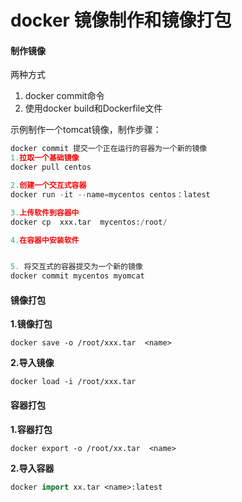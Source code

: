 # docker 镜像制作和镜像打包

#### 制作镜像

两种方式

1. docker commit命令
2. 使用docker build和Dockerfile文件

示例制作一个tomcat镜像，制作步骤：

```python
docker commit 提交一个正在运行的容器为一个新的镜像
1.拉取一个基础镜像
docker pull centos

2.创建一个交互式容器
docker run -it --name=mycentos centos：latest

3.上传软件到容器中
docker cp  xxx.tar  mycentos:/root/

4.在容器中安装软件


5. 将交互式的容器提交为一个新的镜像
docker commit mycentos myomcat
```

#### 镜像打包

**1.镜像打包**

```cobol
docker save -o /root/xxx.tar  <name>
```

**2.导入镜像**

```cobol
docker load -i /root/xxx.tar
```

#### 容器打包

**1.容器打包**

```cobol
docker export -o /root/xx.tar  <name>
```

**2.导入容器**

```haskell
docker import xx.tar <name>:latest
```